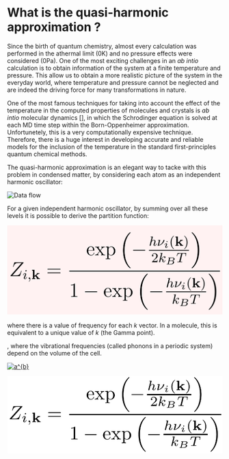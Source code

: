 # What is the quasi-harmonic approximation ?

Since the birth of quantum chemistry, almost every calculation was performed in the athermal limit (0K) and no pressure effects were considered (0Pa).
One of the most exciting challenges in an _ab intio_ calculation is to obtain information of the system at a finite temperature and pressure. This allow us to obtain a more realistic picture of the system in the everyday world, where temperature and pressure cannot be neglected and are indeed the driving force for many transformations in nature.

One of the most famous techniques for taking into account the effect of the temperature in the computed properties of molecules and crystals is _ab intio_ molecular dynamics [], in which the Schrodinger equation is solved at each MD time step within the Born-Oppenheimer approximation. Unfortunetely, this is a very computationally expensive technique. Therefore, there is a huge interest in developing accurate and reliable models for the inclusion of the temperature in the standard first-principles quantum chemical methods.

The quasi-harmonic approximation is an elegant way to tacke with this problem in condensed matter, by considering each atom as an independent harmonic oscillator:

![Data flow](https://github.com/DavidCdeB/QHA/blob/master/levels_vibrat_cropped.png)

For a given independent harmonic oscillator, by summing over all these levels it is possible to derive the partition function:

![Data flow](https://github.com/DavidCdeB/QHA/blob/master/Z_i_k.png)

where there is a value of frequency for each *k* vector. In a molecule, this is equivalent to a unique value of *k* (the Gamma point).

, where the vibrational frequencies (called phonons in a periodic system) depend on the volume of the cell.

<a href="https://www.codecogs.com/eqnedit.php?latex=a^{b}" target="_blank"><img src="https://latex.codecogs.com/gif.latex?a^{b}" title="a^{b}" /></a>



![Data flow](https://github.com/DavidCdeB/QHA/blob/master/part_function.png)
